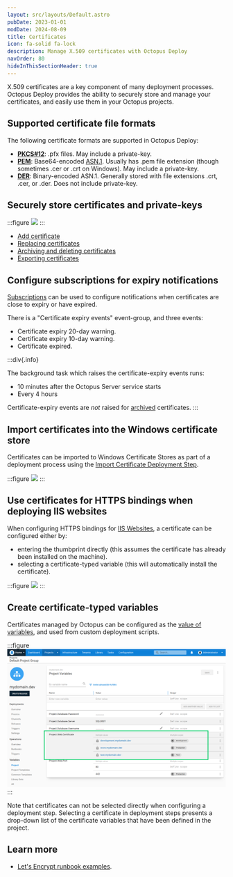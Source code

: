 ```yaml
---
layout: src/layouts/Default.astro
pubDate: 2023-01-01
modDate: 2024-08-09
title: Certificates
icon: fa-solid fa-lock
description: Manage X.509 certificates with Octopus Deploy
navOrder: 80
hideInThisSectionHeader: true
---
```


X.509 certificates are a key component of many deployment processes. Octopus Deploy provides the ability to securely store and manage your certificates, and easily use them in your Octopus projects.  

## Supported certificate file formats

The following certificate formats are supported in Octopus Deploy:

- **[PKCS#12](https://en.wikipedia.org/wiki/PKCS_12)**: .pfx files. May include a private-key.  
- **[PEM](https://en.wikipedia.org/wiki/Privacy-enhanced_Electronic_Mail)**: Base64-encoded [ASN.1](https://en.wikipedia.org/wiki/Abstract_Syntax_Notation_One). Usually has .pem file extension (though sometimes .cer or .crt on Windows). May include a private-key.
- **[DER](https://en.wikipedia.org/wiki/X.690#DER_encoding)**: Binary-encoded ASN.1. Generally stored with file extensions .crt, .cer, or .der. Does not include private-key.

## Securely store certificates and private-keys

:::figure
![](/docs/deployments/certificates/certificate-list.png)
:::

- [Add certificate](/docs/deployments/certificates/add-certificate)
- [Replacing certificates](/docs/deployments/certificates/replace-certificate)
- [Archiving and deleting certificates](/docs/deployments/certificates/archiving-and-deleting-certificates)
- [Exporting certificates](/docs/deployments/certificates/export-certificate)

## Configure subscriptions for expiry notifications

[Subscriptions](/docs/administration/managing-infrastructure/subscriptions) can be used to configure notifications when certificates are close to expiry or have expired.

There is a "Certificate expiry events" event-group, and three events:  

- Certificate expiry 20-day warning.
- Certificate expiry 10-day warning.
- Certificate expired.

:::div{.info}

The background task which raises the certificate-expiry events runs:
- 10 minutes after the Octopus Server service starts
- Every 4 hours

Certificate-expiry events are _not_ raised for [archived](/docs/deployments/certificates/archiving-and-deleting-certificates) certificates.
:::

## Import certificates into the Windows certificate store  

Certificates can be imported to Windows Certificate Stores as part of a deployment process using the [Import Certificate Deployment Step](/docs/deployments/certificates/import-certificate-step).

:::figure
![](/docs/deployments/certificates/images/import-certificate-step-select.png)
:::

## Use certificates for HTTPS bindings when deploying IIS websites   

When configuring HTTPS bindings for [IIS Websites](/docs/deployments/windows/iis-websites-and-application-pools), a certificate can be configured either by:
- entering the thumbprint directly (this assumes the certificate has already been installed on the machine).
- selecting a certificate-typed variable (this will automatically install the certificate).

:::figure
![](/docs/deployments/certificates/images/https-binding-certificate.png)
:::

## Create certificate-typed variables

Certificates managed by Octopus can be configured as the [value of variables](/docs/projects/variables/certificate-variables), and used from custom deployment scripts.

:::figure
![](/docs/deployments/certificates/images/certificate-variables-scoped.png)
:::

Note that certificates can not be selected directly when configuring a deployment step. Selecting a certificate in deployment steps presents a drop-down list of the certificate variables that have been defined in the project.

## Learn more

- [Let's Encrypt runbook examples](/docs/runbooks/runbook-examples/routine/lets-encrypt-renew-certificate).